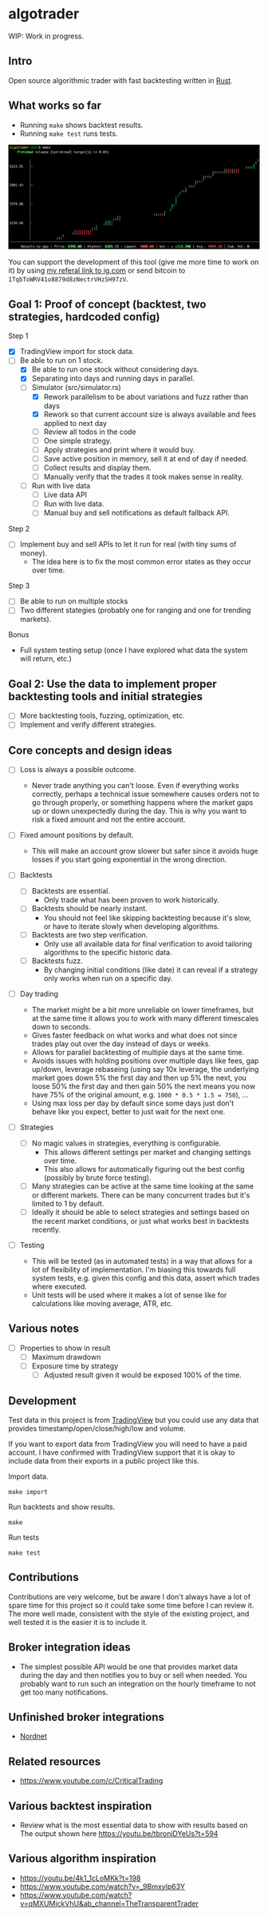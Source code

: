 # algotrader

WIP: Work in progress.

## Intro

Open source algorithmic trader with fast backtesting written in [Rust](https://www.rust-lang.org/).

## What works so far

- Running `make` shows backtest results.
- Running `make test` runs tests.

![](example2.png)

You can support the development of this tool (give me more time to work on it) by using [my referal link to ig.com](https://refer.ig.com/joakimk-16) or send bitcoin to `1TqbToWRV41o8879d8zNectrVHz5H97zV`.

## Goal 1: Proof of concept (backtest, two strategies, hardcoded config)

Step 1

- [x] TradingView import for stock data.
- [ ] Be able to run on 1 stock.
  - [x] Be able to run one stock without considering days.
  - [x] Separating into days and running days in parallel.
  - [ ] Simulator (src/simulator.rs)
    - [x] Rework parallelism to be about variations and fuzz rather than days
    - [x] Rework so that current account size is always available and fees applied to next day
    - [ ] Review all todos in the code
    - [ ] One simple strategy.
    - [ ] Apply strategies and print where it would buy.
    - [ ] Save active position in memory, sell it at end of day if needed.
    - [ ] Collect results and display them.
    - [ ] Manually verify that the trades it took makes sense in reality.
  - [ ] Run with live data
    - [ ] Live data API
    - [ ] Run with live data.
    - [ ] Manual buy and sell notifications as default fallback API.

Step 2

- [ ] Implement buy and sell APIs to let it run for real (with tiny sums of money).
  - The idea here is to fix the most common error states as they occur over time.

Step 3

- [ ] Be able to run on multiple stocks
- [ ] Two different stategies (probably one for ranging and one for trending markets).

Bonus

- Full system testing setup (once I have explored what data the system will return, etc.)

## Goal 2: Use the data to implement proper backtesting tools and initial strategies

- [ ] More backtesting tools, fuzzing, optimization, etc.
- [ ] Implement and verify different strategies.

## Core concepts and design ideas

- [ ] Loss is always a possible outcome.
  - Never trade anything you can't loose. Even if everything works correctly, perhaps a technical issue somewhere causes orders not to go through properly, or something happens where the market gaps up or down unexpectedly during the day. This is why you want to risk a fixed amount and not the entire account.
- [ ] Fixed amount positions by default.
  - This will make an account grow slower but safer since it avoids huge losses if you start going exponential in the wrong direction.

- [ ] Backtests
  - [ ] Backtests are essential.
    - Only trade what has been proven to work historically.
  - [ ] Backtests should be nearly instant.
    - You should not feel like skipping backtesting because it's slow, or have to iterate slowly when developing algorithms.
  - [ ] Backtests are two step verification.
    - Only use all available data for final verification to avoid tailoring algorithms to the specific historic data.
  - [ ] Backtests fuzz.
    - By changing initial conditions (like date) it can reveal if a strategy only works when run on a specific day.
- [ ] Day trading
   - The market might be a bit more unreliable on lower timeframes, but at the same time it allows you to work with many different timescales down to seconds.
   - Gives faster feedback on what works and what does not since trades play out over the day instead of days or weeks.
   - Allows for parallel backtesting of multiple days at the same time.
   - Avoids issues with holding positions over multiple days like fees, gap up/down, leverage rebaseing (using say 10x leverage, the underlying market goes down 5% the first day and then up 5% the next, you loose 50% the first day and then gain 50% the next means you now have 75% of the original amount, e.g. `1000 * 0.5 * 1.5 = 750`), ...
   - Using max loss per day by default since some days just don't behave like you expect, better to just wait for the next one.

- [ ] Strategies
  - [ ] No magic values in strategies, everything is configurable.
    - This allows different settings per market and changing settings over time.
    - This also allows for automatically figuring out the best config (possibly by brute force testing).
  - [ ] Many strategies can be active at the same time looking at the same or different markets. There can be many concurrent trades but it's limited to 1 by default.
  - [ ] Ideally it should be able to select strategies and settings based on the recent market conditions, or just what works best in backtests recently.

- [ ] Testing
  - This will be tested (as in automated tests) in a way that allows for a lot of flexibility of implementation. I'm biasing this towards full system tests, e.g. given this config and this data, assert which trades where executed.
  - Unit tests will be used where it makes a lot of sense like for calculations like moving average, ATR, etc.

## Various notes

- [ ] Properties to show in result
  - [ ] Maximum drawdown
  - [ ] Exposure time by strategy
    - [ ] Adjusted result given it would be exposed 100% of the time.

## Development

Test data in this project is from [TradingView](https://www.tradingview.com/) but you could use any data that provides timestamp/open/close/high/low and volume.

If you want to export data from TradingView you will need to have a paid account. I have confirmed with TradingView support that it is okay to include data from their exports in a public project like this.

Import data.

```
make import
```

Run backtests and show results.

```
make
```

Run tests

```
make test
```

## Contributions

Contributions are very welcome, but be aware I don't always have a lot of spare time for this project so it could take some time before I can review it. The more well made, consistent with the style of the existing project, and well tested it is the easier it is to include it.

## Broker integration ideas

- The simplest possible API would be one that provides market data during the day and then notifies you to buy or sell when needed. You probably want to run such an integration on the hourly timeframe to not get too many notifications.

## Unfinished broker integrations

- [Nordnet](https://github.com/joakimk/algotrader-nordnet)

## Related resources

- https://www.youtube.com/c/CriticalTrading

## Various backtest inspiration

- Review what is the most essential data to show with results based on The output shown here https://youtu.be/tbronjDYeUs?t=594

## Various algorithm inspiration

- https://youtu.be/4k1_1cLoMKk?t=198
- https://www.youtube.com/watch?v=_9Bmxylp63Y 
- https://www.youtube.com/watch?v=qMXUMjckVhU&ab_channel=TheTransparentTrader
